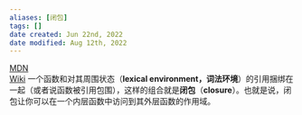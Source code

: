 ```yaml
---
aliases: [闭包]
tags: [] 
date created: Jun 22nd, 2022
date modified: Aug 12th, 2022
---
```

[MDN](https://developer.mozilla.org/zh-CN/docs/Web/JavaScript/Closures)  
[Wiki](https://en.wikipedia.org/wiki/Closure_(computer_programming))  
一个函数和对其周围状态（**lexical environment，词法环境**）的引用捆绑在一起（或者说函数被引用包围），这样的组合就是**闭包**（**closure**）。也就是说，闭包让你可以在一个内层函数中访问到其外层函数的作用域。
